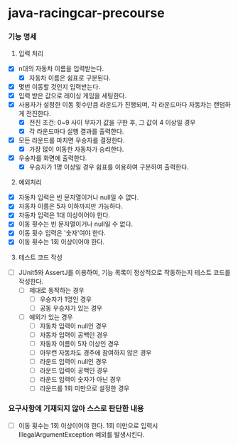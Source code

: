 # java-racingcar-precourse

### 기능 명세

1. 입력 처리

- [x] n대의 자동차 이름을 입력받는다.
    - [x] 자동차 이름은 쉼표로 구분된다.
- [x] 몇번 이동할 것인지 입력받는다.
- [x] 입력 받은 값으로 레이싱 게임을 세팅한다.
- [x] 사용자가 설정한 이동 횟수만큼 라운드가 진행되며, 각 라운드마다 자동차는 랜덤하게 전진한다.
    - [x] 전진 조건: 0~9 사이 무자기 값을 구한 후, 그 값이 4 이상일 경우
    - [x] 각 라운드마다 실행 결과를 출력한다.
- [x] 모든 라운드를 마치면 우승자를 결정한다.
    - [x] 가장 많이 이동한 자동차가 승리한다.
- [x] 우숭자를 화면에 출력한다.
    - [x] 우승자가 1명 이상일 경우 쉼표를 이용하여 구분하여 출력한다.

2. 예외처리

- [x] 자동차 입력은 빈 문자열이거나 null일 수 없다.
- [x] 자동차 이름은 5자 이하까지만 가능하다.
- [x] 자동차 입력은 1대 이상이어야 한다.
- [x] 이동 횟수는 빈 문자열이거나 null일 수 없다.
- [x] 이동 횟수 입력은 '숫자'여야 한다.
- [x] 이동 횟수는 1회 이상이어야 한다.

3. 테스트 코드 작성

- [ ] JUnit5와 AssertJ를 이용하여, 기능 목록이 정상적으로 작동하는지 테스트 코드를 작성한다.
    - [ ] 제대로 동작하는 경우
        - [ ] 우승자가 1명인 경우
        - [ ] 공동 우승자가 있는 경우
    - [ ] 예외가 있는 경우
        - [ ] 자동차 입력이 null인 경우
        - [ ] 자동차 입력이 공백인 경우
        - [ ] 자동자 이름이 5자 이상인 경우
        - [ ] 아무런 자동차도 경주에 참여하지 않은 경우
        - [ ] 라운드 입력이 null인 경우
        - [ ] 라운드 입력이 공백인 경우
        - [ ] 라운드 입력이 숫자가 아닌 경우
        - [ ] 라운드를 1회 미만으로 설정한 경우

### 요구사항에 기재되지 않아 스스로 판단한 내용

- [ ] 이동 횟수는 1회 이상이어야 한다. 1회 미만으로 입력시 IllegalArgumentException 예외를 발생시킨다.